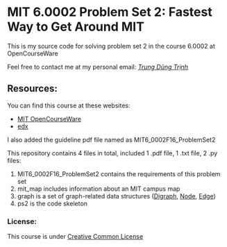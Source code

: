 # MIT 6.0002 Problem Set 2: Fastest Way to Get Around MIT
<p>This is my source code for solving problem set 2 in the course 6.0002 at OpenCourseWare</p>
<p>Feel free to contact me at my personal email: <em><a href="mailto:dungtrungtrinh@gmail.com" target="_top">Trung Dũng Trịnh</a></em></p>
<h2>Resources:</h2>
<p>You can find this course at these websites:</p>
<ul>
	<li><a href="https://ocw.mit.edu/courses/electrical-engineering-and-computer-science/6-0002-introduction-to-computational-thinking-and-data-science-fall-2016/">MIT OpenCourseWare</a></li>
	<li><a href="https://www.edx.org/">edx</a></li>
</ul>
<p>I also added the guideline pdf file named as MIT6_0002F16_ProblemSet2</p>
<p>This repository contains 4 files in total, included 1 .pdf file, 1 .txt file, 2 .py files:</p>
<ol>
 	<li>MIT6_0002F16_ProblemSet2 contains the requirements of this problem set</li>
 	<li>mit_map includes information about an MIT campus map</li>
 	<li>graph is a set of graph-related data structures (<a href="https://en.wikipedia.org/wiki/Directed_graph">Digraph</a>, <a href="https://en.wikipedia.org/wiki/Vertex_(graph_theory)">Node</a>, <a href="http://mathworld.wolfram.com/GraphEdge.html">Edge</a>)</li>
 	<li>ps2 is the code skeleton</li>
</ol>
<h3>License:</h3>
<p>This course is under <a href="https://creativecommons.org/licenses/by-nc-sa/4.0/">Creative Common License</a></p>
